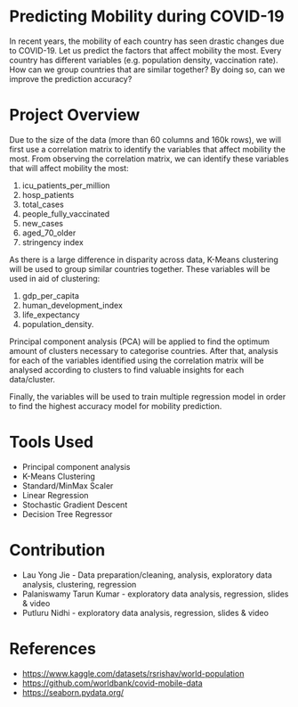 # Predicting Mobility during COVID-19
In recent years, the mobility of each country has seen drastic changes due to COVID-19. Let us predict the factors that affect mobility the most. Every country has different variables (e.g. population density, vaccination rate). How can we group countries that are similar together? By doing so, can we improve the prediction accuracy?

# Project Overview
Due to the size of the data (more than 60 columns and 160k rows), we will first use a correlation matrix to identify the variables that affect mobility the most. From observing the correlation matrix, we can identify these variables that will affect mobility the most:
1. icu_patients_per_million
2. hosp_patients
3. total_cases
4. people_fully_vaccinated
5. new_cases
6. aged_70_older
7. stringency index

As there is a large difference in disparity across data, K-Means clustering will be used to group similar countries together. These variables will be used in aid of clustering: 
1. gdp_per_capita
2. human_development_index
3. life_expectancy
4. population_density. 

Principal component analysis (PCA) will be applied to find the optimum amount of clusters necessary to categorise countries. After that, analysis for each of the variables identified using the correlation matrix will be analysed according to clusters to find valuable insights for each data/cluster.

Finally, the variables will be used to train multiple regression model in order to find the highest accuracy model for mobility prediction.

# Tools Used
- Principal component analysis
- K-Means Clustering
- Standard/MinMax Scaler
- Linear Regression
- Stochastic Gradient Descent
- Decision Tree Regressor

# Contribution
- Lau Yong Jie - Data preparation/cleaning, analysis, exploratory data analysis, clustering, regression
- Palaniswamy Tarun Kumar - exploratory data analysis, regression, slides & video
- Putluru Nidhi - exploratory data analysis, regression, slides & video

# References
- https://www.kaggle.com/datasets/rsrishav/world-population
- https://github.com/worldbank/covid-mobile-data
- https://seaborn.pydata.org/
